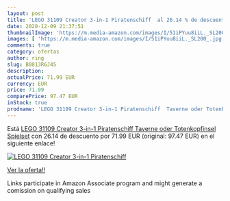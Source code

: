 ```yaml
---
layout: post
title: 'LEGO 31109 Creator 3-in-1 Piratenschiff  al 26.14 % de descuento'
date: 2020-12-09 21:37:51
thumbnailImage: 'https://m.media-amazon.com/images/I/51iPYuu8iiL._SL200_.jpg'
images: [ 'https://m.media-amazon.com/images/I/51iPYuu8iiL._SL200_.jpg' ]
comments: true
category: ofertas
author: ring
slug: B0813R6J45
description:
actualPrice: 71.99 EUR
currency: EUR
price: 71.99
comparePrice: 97.47 EUR
inStock: true
prodname: 'LEGO 31109 Creator 3-in-1 Piratenschiff  Taverne oder Totenkopfinsel Spielset'
---
```


Está [LEGO 31109 Creator 3-in-1 Piratenschiff  Taverne oder Totenkopfinsel Spielset](https://www.amazon.de/dp/B0813R6J45/?tag=tolees0ca-21) con 26.14 de descuento por 71.99 EUR (original: 97.47 EUR) en el siguiente enlace!

[![LEGO 31109 Creator 3-in-1 Piratenschiff ](https://m.media-amazon.com/images/I/51iPYuu8iiL._SL200_.jpg)](https://www.amazon.de/dp/B0813R6J45/?tag=tolees0ca-21)

[Ver la oferta!!](https://www.amazon.de/dp/B0813R6J45/?tag=tolees0ca-21)

Links participate in Amazon Associate program and might generate a comission on qualifying sales


